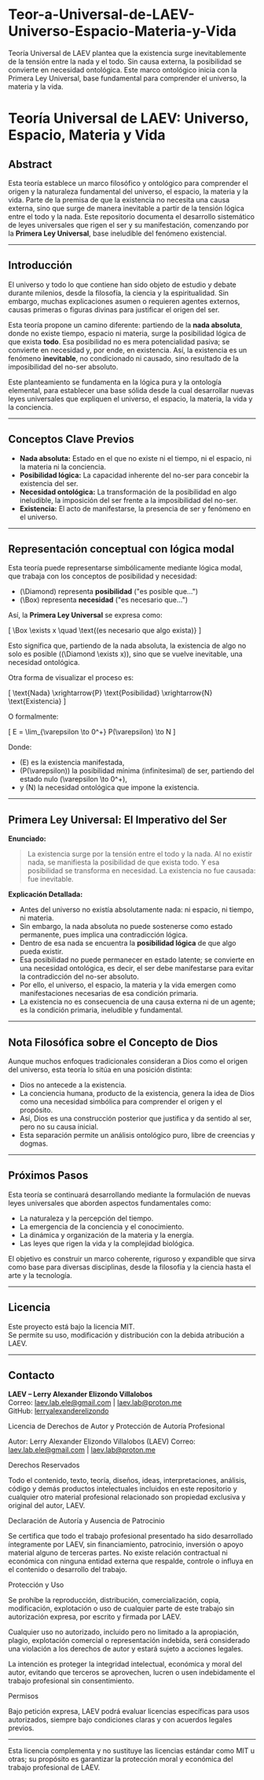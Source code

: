 # Teor-a-Universal-de-LAEV-Universo-Espacio-Materia-y-Vida
Teoría Universal de LAEV plantea que la existencia surge inevitablemente de la tensión entre la nada y el todo. Sin causa externa, la posibilidad se convierte en necesidad ontológica. Este marco ontológico inicia con la Primera Ley Universal, base fundamental para comprender el universo, la materia y la vida.

# Teoría Universal de LAEV: Universo, Espacio, Materia y Vida

## Abstract

Esta teoría establece un marco filosófico y ontológico para comprender el origen y la naturaleza fundamental del universo, el espacio, la materia y la vida. Parte de la premisa de que la existencia no necesita una causa externa, sino que surge de manera inevitable a partir de la tensión lógica entre el todo y la nada. Este repositorio documenta el desarrollo sistemático de leyes universales que rigen el ser y su manifestación, comenzando por la **Primera Ley Universal**, base ineludible del fenómeno existencial.

---

## Introducción

El universo y todo lo que contiene han sido objeto de estudio y debate durante milenios, desde la filosofía, la ciencia y la espiritualidad. Sin embargo, muchas explicaciones asumen o requieren agentes externos, causas primeras o figuras divinas para justificar el origen del ser.

Esta teoría propone un camino diferente: partiendo de la **nada absoluta**, donde no existe tiempo, espacio ni materia, surge la posibilidad lógica de que exista **todo**. Esa posibilidad no es mera potencialidad pasiva; se convierte en necesidad y, por ende, en existencia. Así, la existencia es un fenómeno **inevitable**, no condicionado ni causado, sino resultado de la imposibilidad del no-ser absoluto.

Este planteamiento se fundamenta en la lógica pura y la ontología elemental, para establecer una base sólida desde la cual desarrollar nuevas leyes universales que expliquen el universo, el espacio, la materia, la vida y la conciencia.

---

## Conceptos Clave Previos

- **Nada absoluta:** Estado en el que no existe ni el tiempo, ni el espacio, ni la materia ni la conciencia.
- **Posibilidad lógica:** La capacidad inherente del no-ser para concebir la existencia del ser.
- **Necesidad ontológica:** La transformación de la posibilidad en algo ineludible, la imposición del ser frente a la imposibilidad del no-ser.
- **Existencia:** El acto de manifestarse, la presencia de ser y fenómeno en el universo.

---

## Representación conceptual con lógica modal

Esta teoría puede representarse simbólicamente mediante lógica modal, que trabaja con los conceptos de posibilidad y necesidad:

- \(\Diamond\) representa **posibilidad** ("es posible que...")  
- \(\Box\) representa **necesidad** ("es necesario que...")

Así, la **Primera Ley Universal** se expresa como:

\[
\Box \exists x \quad \text{(es necesario que algo exista)}
\]

Esto significa que, partiendo de la nada absoluta, la existencia de algo no solo es posible (\(\Diamond \exists x\)), sino que se vuelve inevitable, una necesidad ontológica.

Otra forma de visualizar el proceso es:

\[
\text{Nada} \xrightarrow{P} \text{Posibilidad} \xrightarrow{N} \text{Existencia}
\]

O formalmente:

\[
E = \lim_{\varepsilon \to 0^+} P(\varepsilon) \to N
\]

Donde:  
- \(E\) es la existencia manifestada,  
- \(P(\varepsilon)\) la posibilidad mínima (infinitesimal) de ser, partiendo del estado nulo \(\varepsilon \to 0^+\),  
- y \(N\) la necesidad ontológica que impone la existencia.

---

## Primera Ley Universal: El Imperativo del Ser

**Enunciado:**  
> La existencia surge por la tensión entre el todo y la nada. Al no existir nada, se manifiesta la posibilidad de que exista todo. Y esa posibilidad se transforma en necesidad. La existencia no fue causada: fue inevitable.

**Explicación Detallada:**  
- Antes del universo no existía absolutamente nada: ni espacio, ni tiempo, ni materia.  
- Sin embargo, la nada absoluta no puede sostenerse como estado permanente, pues implica una contradicción lógica.  
- Dentro de esa nada se encuentra la **posibilidad lógica** de que algo pueda existir.  
- Esa posibilidad no puede permanecer en estado latente; se convierte en una necesidad ontológica, es decir, el ser debe manifestarse para evitar la contradicción del no-ser absoluto.  
- Por ello, el universo, el espacio, la materia y la vida emergen como manifestaciones necesarias de esa condición primaria.  
- La existencia no es consecuencia de una causa externa ni de un agente; es la condición primaria, ineludible y fundamental.

---

## Nota Filosófica sobre el Concepto de Dios

Aunque muchos enfoques tradicionales consideran a Dios como el origen del universo, esta teoría lo sitúa en una posición distinta:

- Dios no antecede a la existencia.  
- La conciencia humana, producto de la existencia, genera la idea de Dios como una necesidad simbólica para comprender el origen y el propósito.  
- Así, Dios es una construcción posterior que justifica y da sentido al ser, pero no su causa inicial.  
- Esta separación permite un análisis ontológico puro, libre de creencias y dogmas.

---

## Próximos Pasos

Esta teoría se continuará desarrollando mediante la formulación de nuevas leyes universales que aborden aspectos fundamentales como:

- La naturaleza y la percepción del tiempo.  
- La emergencia de la conciencia y el conocimiento.  
- La dinámica y organización de la materia y la energía.  
- Las leyes que rigen la vida y la complejidad biológica.

El objetivo es construir un marco coherente, riguroso y expandible que sirva como base para diversas disciplinas, desde la filosofía y la ciencia hasta el arte y la tecnología.

---

## Licencia

Este proyecto está bajo la licencia MIT.  
Se permite su uso, modificación y distribución con la debida atribución a LAEV.

---

## Contacto

**LAEV – Lerry Alexander Elizondo Villalobos**  
Correo: laev.lab.ele@gmail.com | laev.lab@proton.me  
GitHub: [lerryalexanderelizondo](https://github.com/lerryalexanderelizondo)

Licencia de Derechos de Autor y Protección de Autoría Profesional

Autor: Lerry Alexander Elizondo Villalobos (LAEV)
Correo: laev.lab.ele@gmail.com | laev.lab@proton.me

Derechos Reservados

Todo el contenido, texto, teoría, diseños, ideas, interpretaciones, análisis, código y demás productos intelectuales incluidos en este repositorio y cualquier otro material profesional relacionado son propiedad exclusiva y original del autor, LAEV.

Declaración de Autoría y Ausencia de Patrocinio

Se certifica que todo el trabajo profesional presentado ha sido desarrollado íntegramente por LAEV, sin financiamiento, patrocinio, inversión o apoyo material alguno de terceras partes. No existe relación contractual ni económica con ninguna entidad externa que respalde, controle o influya en el contenido o desarrollo del trabajo.

Protección y Uso

Se prohíbe la reproducción, distribución, comercialización, copia, modificación, explotación o uso de cualquier parte de este trabajo sin autorización expresa, por escrito y firmada por LAEV.

Cualquier uso no autorizado, incluido pero no limitado a la apropiación, plagio, explotación comercial o representación indebida, será considerado una violación a los derechos de autor y estará sujeto a acciones legales.

La intención es proteger la integridad intelectual, económica y moral del autor, evitando que terceros se aprovechen, lucren o usen indebidamente el trabajo profesional sin consentimiento.


Permisos

Bajo petición expresa, LAEV podrá evaluar licencias específicas para usos autorizados, siempre bajo condiciones claras y con acuerdos legales previos.


---

Esta licencia complementa y no sustituye las licencias estándar como MIT u otras; su propósito es garantizar la protección moral y económica del trabajo profesional de LAEV.


